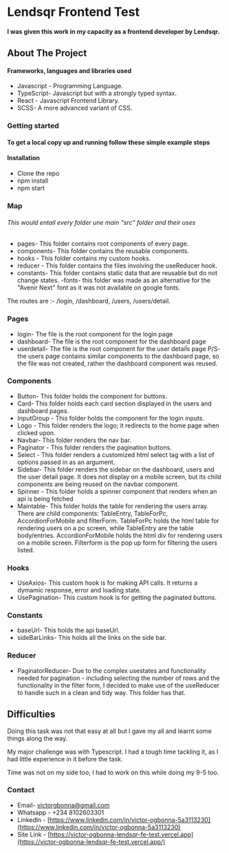 # Lendsqr Frontend Test
#### I was given this work in my capacity as a frontend developer by Lendsqr.

## About The Project
#### Frameworks, languages and libraries used
- Javascript - Programming Language. 
- TypeScript- Javascript but with a strongly typed syntax.
- React - Javascript Frontend Library.
- SCSS- A more advanced variant of CSS.

### Getting started 
#### To get a local copy up and running follow these simple example steps
#### Installation

- Clone the repo
- npm install
- npm start
### Map 
###### This would entail every folder une main "src" folder and their uses
- pages- This folder contains  root components of every page.
- components- This folder contains the reusable components.
- hooks - This folder contains my custom hooks.
- reducer - This folder contains the files involving the useReducer hook.
- constants- This folder contains static data that are reusable but do not change states.
-fonts- this folder was made as an alternative for the "Avenir Next" font as it was not available on google fonts.

The routes are :- /login, /dashboard, /users, /users/detail.
### Pages 
- login- The file is the root component for the login page
- dashboard- The file is the root component for the dashboard page 
- userdetail- The file is the root component for the user detaiĺs page
P/S- the users page contains similar components to the dashboard page, so the file was not created, rather the dashboard component was reused. 

### Components
- Button- This folder holds the component for buttons.
- Card- This folder holds each card section displayed in the users and dashboard pages.
- InputGroup - This folder holds the component for the login inputs.
- Logo - This folder renders the logo; it redirects to the home page when clicked upon.
- Navbar- This folder renders the nav bar.
- Paginator - This folder renders the pagination buttons.
- Select - This folder renders a customized html select tag with a list of options passed in as an argument.
- Sidebar- This folder renders the sidebar on the dashboard, users and the user detail page. It does not display on a mobile screen, but its child components are being reused on the navbar component. 
- Spinner - This folder holds a spinner component that renders when an api is being fetched
- Maintable- This folder holds the table for rendering the users array. There are child components: TableEntry, TableForPc, AccordionForMobile and filterForm. 
             TableForPc holds the html table for rendering users on a pc screen, while TableEntry are the table body/entries.
             AccordionForMobile holds the html div for rendering users on a mobile screen. Filterform is the pop up form for filtering the users listed.

### Hooks
- UseAxios- This custom hook is for making API calls. It returns a dymamic response, error and loading state.
- UsePagination- This custom hook is for getting the paginated buttons.

### Constants
- baseUrl- This holds the api baseUrl.
- sideBarLinks- This holds all the links on the side bar.

### Reducer
- PaginatorReducer- Due to the complex usestates and functionality needed for pagination - including selecting the number of rows and the functionality in the filter form, I decided to make use of the useReducer to handle such in a clean and tidy way. This folder has that. 

## Difficulties
Doing this task was not that easy at all but I gave my all and learnt some things along the way. 

My major challenge was with Typescript. I had a tough time tackling it, as I had little experience in it before the task.

Time was not on my side too; I had to work on this while doing my 9-5 too. 

### Contact 
- Email- victorgbonna@gmail.com
- Whatsapp - +234 8102603301
- Linkedln - [https://www.linkedin.com/in/victor-ogbonna-5a3113230](https://www.linkedin.com/in/victor-ogbonna-5a3113230)
-  Site Link - [https://victor-ogbonna-lendsqr-fe-test.vercel.app](https://victor-ogbonna-lendsqr-fe-test.vercel.app/)


